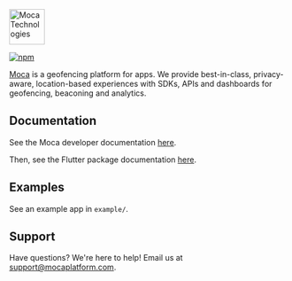 <img src="https://github.com/innoquant/moca-flutter/blob/main/logo.png" alt="Moca Technologies" width="64">

[![npm](https://img.shields.io/pub/v/moca_flutter)](https://pub.dev/packages/moca_flutter)

[Moca](https://mocaplatform.com) is a geofencing platform for apps. We provide best-in-class, privacy-aware, location-based experiences with SDKs, APIs and dashboards for geofencing, beaconing and analytics.

## Documentation

See the Moca developer documentation [here](https://developer.mocaplatform.com).

Then, see the Flutter package documentation [here](https://developer.mocaplatform.com/reference/install).

## Examples

See an example app in `example/`.

## Support

Have questions? We're here to help! Email us at [support@mocaplatform.com](mailto:support@mocaplatform.com).
